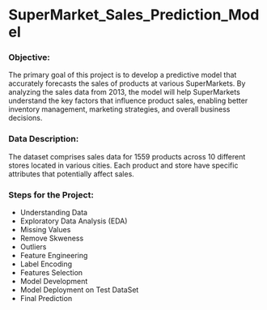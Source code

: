 # SuperMarket_Sales_Prediction_Model
### Objective:
The primary goal of this project is to develop a predictive model that accurately forecasts the sales of products at various SuperMarkets. By analyzing the sales data from 2013, the model will help SuperMarkets understand the key factors that influence product sales, enabling better inventory management, marketing strategies, and overall business decisions.

### Data Description:
The dataset comprises sales data for 1559 products across 10 different stores located in various cities. Each product and store have specific attributes that potentially affect sales.

### Steps for the Project:
- Understanding Data
- Exploratory Data Analysis (EDA)
- Missing Values
- Remove Skweness
- Outliers
- Feature Engineering
- Label Encoding
- Features Selection
- Model Development
- Model Deployment on Test DataSet
- Final Prediction
